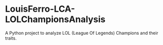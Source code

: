 # LouisFerro-LCA-LOLChampionsAnalysis
A Python project to analyze LOL (League Of Legends) Champions and their traits.
